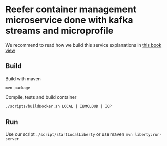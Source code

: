 # Reefer container management microservice done with kafka streams and microprofile

We recommend to read how we build this service explanations in [this book view](https://ibm-cloud-architecture.github.io/refarch-kc-container-ms/kstreams/)

## Build

Build with maven
```
mvn package
```

Compile, tests and build container
```
./scripts/buildDocker.sh LOCAL | IBMCLOUD | ICP
```

## Run

Use our script  `./script/startLocalLiberty` or use maven `mvn liberty:run-server`